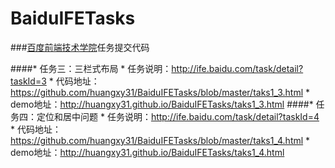# BaiduIFETasks

###[百度前端技术学院](http://ife.baidu.com/)任务提交代码

####* 任务三：三栏式布局
    * 任务说明：http://ife.baidu.com/task/detail?taskId=3
    * 代码地址：https://github.com/huangxy31/BaiduIFETasks/blob/master/taks1_3.html
    * demo地址：http://huangxy31.github.io/BaiduIFETasks/taks1_3.html
####* 任务四：定位和居中问题
    * 任务说明：http://ife.baidu.com/task/detail?taskId=4
    * 代码地址：https://github.com/huangxy31/BaiduIFETasks/blob/master/taks1_4.html
    * demo地址：http://huangxy31.github.io/BaiduIFETasks/taks1_4.html